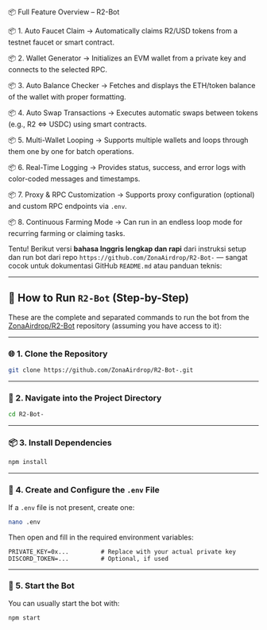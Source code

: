 📦 Full Feature Overview – R2-Bot

📦 1. Auto Faucet Claim
    → Automatically claims R2/USD tokens from a testnet faucet or smart contract.

📦 2. Wallet Generator
    → Initializes an EVM wallet from a private key and connects to the selected RPC.

📦 3. Auto Balance Checker
    → Fetches and displays the ETH/token balance of the wallet with proper formatting.

📦 4. Auto Swap Transactions
    → Executes automatic swaps between tokens (e.g., R2 <=> USDC) using smart contracts.

📦 5. Multi-Wallet Looping
    → Supports multiple wallets and loops through them one by one for batch operations.

📦 6. Real-Time Logging
    → Provides status, success, and error logs with color-coded messages and timestamps.

📦 7. Proxy & RPC Customization
    → Supports proxy configuration (optional) and custom RPC endpoints via `.env`.

📦 8. Continuous Farming Mode
    → Can run in an endless loop mode for recurring farming or claiming tasks.

Tentu! Berikut versi **bahasa Inggris lengkap dan rapi** dari instruksi setup dan run bot dari repo `https://github.com/ZonaAirdrop/R2-Bot-` — sangat cocok untuk dokumentasi GitHub `README.md` atau panduan teknis:

---

## 🚀 How to Run `R2-Bot` (Step-by-Step)

These are the complete and separated commands to run the bot from the [ZonaAirdrop/R2-Bot](https://github.com/ZonaAirdrop/R2-Bot-) repository (assuming you have access to it):

---

### 🌐 1. Clone the Repository

```bash
git clone https://github.com/ZonaAirdrop/R2-Bot-.git
```

---

### 📁 2. Navigate into the Project Directory

```bash
cd R2-Bot-
```

---

### 📦 3. Install Dependencies

```bash
npm install
```

---

### 📝 4. Create and Configure the `.env` File

If a `.env` file is not present, create one:

```bash
nano .env
```

Then open and fill in the required environment variables:

```env
PRIVATE_KEY=0x...         # Replace with your actual private key
DISCORD_TOKEN=...         # Optional, if used
```

---

### 🚀 5. Start the Bot

You can usually start the bot with:

```bash
npm start
```
